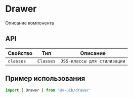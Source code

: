 # Drawer

Описание компонента

## API

| Свойство  | Тип                  | Описание                    |
| --------- | -------------------- | --------------------------- |
| `classes` | `Classes`            | `JSS-классы для стилизации` |

## Пример использования

```javascript
import { Drawer } from '@v-uik/drawer'
```
